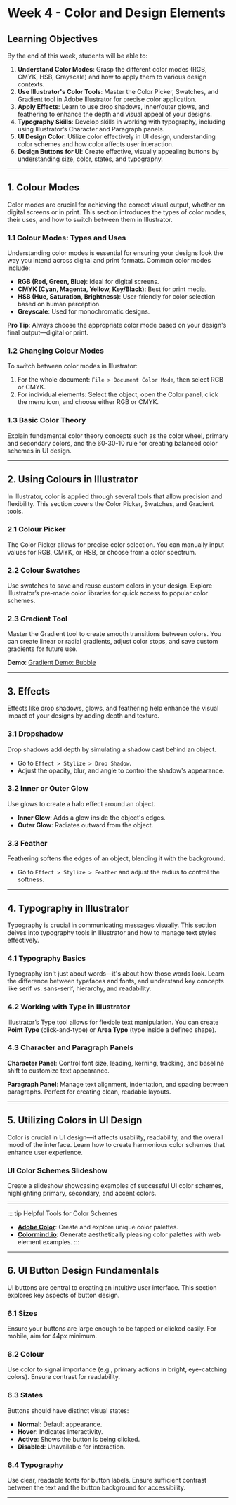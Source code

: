 # Week 4 - Color and Design Elements

## Learning Objectives

By the end of this week, students will be able to:

1. **Understand Color Modes**: Grasp the different color modes (RGB, CMYK, HSB, Grayscale) and how to apply them to various design contexts.
2. **Use Illustrator's Color Tools**: Master the Color Picker, Swatches, and Gradient tool in Adobe Illustrator for precise color application.
3. **Apply Effects**: Learn to use drop shadows, inner/outer glows, and feathering to enhance the depth and visual appeal of your designs.
4. **Typography Skills**: Develop skills in working with typography, including using Illustrator’s Character and Paragraph panels.
5. **UI Design Color**: Utilize color effectively in UI design, understanding color schemes and how color affects user interaction.
6. **Design Buttons for UI**: Create effective, visually appealing buttons by understanding size, color, states, and typography.

---

## 1. Colour Modes

Color modes are crucial for achieving the correct visual output, whether on digital screens or in print. This section introduces the types of color modes, their uses, and how to switch between them in Illustrator.

### 1.1 Colour Modes: Types and Uses

Understanding color modes is essential for ensuring your designs look the way you intend across digital and print formats. Common color modes include:

- **RGB (Red, Green, Blue)**: Ideal for digital screens.
- **CMYK (Cyan, Magenta, Yellow, Key/Black)**: Best for print media.
- **HSB (Hue, Saturation, Brightness)**: User-friendly for color selection based on human perception.
- **Greyscale**: Used for monochromatic designs.

**Pro Tip**: Always choose the appropriate color mode based on your design's final output—digital or print.

### 1.2 Changing Colour Modes

To switch between color modes in Illustrator:

1. For the whole document: `File > Document Color Mode`, then select RGB or CMYK.
2. For individual elements: Select the object, open the Color panel, click the menu icon, and choose either RGB or CMYK.

<!-- Add a Slideshow explaining the effect of color mode changes visually -->

### 1.3 Basic Color Theory

Explain fundamental color theory concepts such as the color wheel, primary and secondary colors, and the 60-30-10 rule for creating balanced color schemes in UI design.

---

## 2. Using Colours in Illustrator

In Illustrator, color is applied through several tools that allow precision and flexibility. This section covers the Color Picker, Swatches, and Gradient tools.

### 2.1 Colour Picker

The Color Picker allows for precise color selection. You can manually input values for RGB, CMYK, or HSB, or choose from a color spectrum.

### 2.2 Colour Swatches

Use swatches to save and reuse custom colors in your design. Explore Illustrator’s pre-made color libraries for quick access to popular color schemes.

### 2.3 Gradient Tool

Master the Gradient tool to create smooth transitions between colors. You can create linear or radial gradients, adjust color stops, and save custom gradients for future use.

**Demo**: [Gradient Demo: Bubble](https://drive.google.com/drive/folders/1M5m3ZtZh9FATY83xFqRZximU786w0yCc?usp=sharing)

---

## 3. Effects

Effects like drop shadows, glows, and feathering help enhance the visual impact of your designs by adding depth and texture.

### 3.1 Dropshadow

Drop shadows add depth by simulating a shadow cast behind an object.

- Go to `Effect > Stylize > Drop Shadow`.
- Adjust the opacity, blur, and angle to control the shadow's appearance.

### 3.2 Inner or Outer Glow

Use glows to create a halo effect around an object.

- **Inner Glow**: Adds a glow inside the object's edges.
- **Outer Glow**: Radiates outward from the object.

### 3.3 Feather

Feathering softens the edges of an object, blending it with the background.

- Go to `Effect > Stylize > Feather` and adjust the radius to control the softness.

---

## 4. Typography in Illustrator

Typography is crucial in communicating messages visually. This section delves into typography tools in Illustrator and how to manage text styles effectively.

### 4.1 Typography Basics

Typography isn't just about words—it's about how those words look. Learn the difference between typefaces and fonts, and understand key concepts like serif vs. sans-serif, hierarchy, and readability.

### 4.2 Working with Type in Illustrator

Illustrator’s Type tool allows for flexible text manipulation. You can create **Point Type** (click-and-type) or **Area Type** (type inside a defined shape).

### 4.3 Character and Paragraph Panels

**Character Panel**: Control font size, leading, kerning, tracking, and baseline shift to customize text appearance.

**Paragraph Panel**: Manage text alignment, indentation, and spacing between paragraphs. Perfect for creating clean, readable layouts.

---

## 5. Utilizing Colors in UI Design

Color is crucial in UI design—it affects usability, readability, and the overall mood of the interface. Learn how to create harmonious color schemes that enhance user experience.

### UI Color Schemes Slideshow

Create a slideshow showcasing examples of successful UI color schemes, highlighting primary, secondary, and accent colors.

---

::: tip Helpful Tools for Color Schemes

- **[Adobe Color](https://color.adobe.com/)**: Create and explore unique color palettes.
- **[Colormind.io](http://colormind.io/bootstrap/)**: Generate aesthetically pleasing color palettes with web element examples.
  :::

---

## 6. UI Button Design Fundamentals

UI buttons are central to creating an intuitive user interface. This section explores key aspects of button design.

### 6.1 Sizes

Ensure your buttons are large enough to be tapped or clicked easily. For mobile, aim for 44px minimum.

### 6.2 Colour

Use color to signal importance (e.g., primary actions in bright, eye-catching colors). Ensure contrast for readability.

### 6.3 States

Buttons should have distinct visual states:

- **Normal**: Default appearance.
- **Hover**: Indicates interactivity.
- **Active**: Shows the button is being clicked.
- **Disabled**: Unavailable for interaction.

### 6.4 Typography

Use clear, readable fonts for button labels. Ensure sufficient contrast between the text and the button background for accessibility.

---
